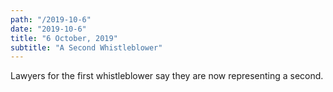 ```yaml
---
path: "/2019-10-6"
date: "2019-10-6"
title: "6 October, 2019"
subtitle: "A Second Whistleblower"
---
```


Lawyers for the first whistleblower say they are now representing a second.